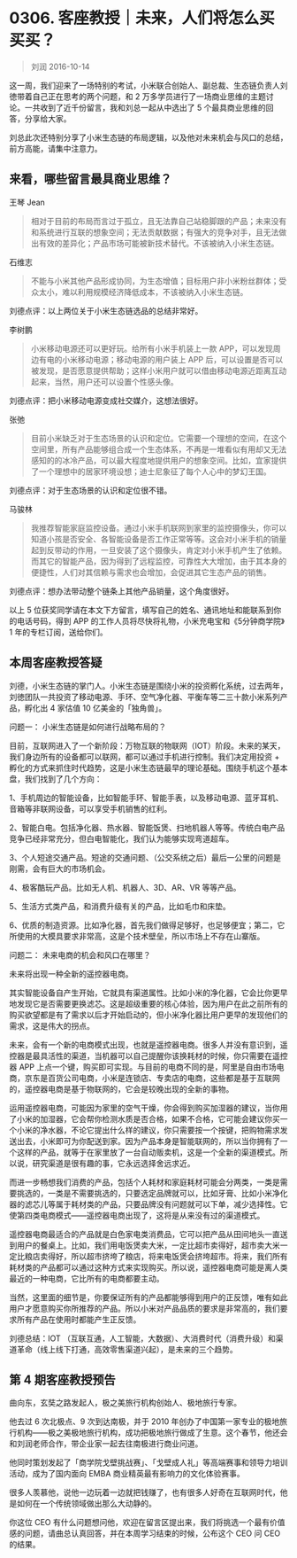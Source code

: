 # 0306. 客座教授｜未来，人们将怎么买买买？
> 刘润
2016-10-14

这一周，我们迎来了一场特别的考试，小米联合创始人、副总裁、生态链负责人刘徳带着自己正在思考的两个问题，和 2 万多学员进行了一场商业思维的主题讨论。一共收到了近千份留言，我和刘总一起从中选出了 5 个最具商业思维的回答，分享给大家。

刘总此次还特别分享了小米生态链的布局逻辑，以及他对未来机会与风口的总结，前方高能，请集中注意力。

## 来看，哪些留言最具商业思维？

王琴 Jean

> 相对于目前的布局而言过于孤立，且无法靠自己站稳脚跟的产品；未来没有和系统进行互联的想象空间；无法贡献数据；有强大的竞争对手，且无法做出有效的差异化；产品市场可能被新技术替代。不该被纳入小米生态链。

石维志

> 不能与小米其他产品形成协同，为生态增值；目标用户非小米粉丝群体；受众太小，难以利用规模经济降低成本，不该被纳入小米生态链。

刘德点评：以上两位关于小米生态链选品的总结非常好。

李树鹏

> 小米移动电源还可以更好玩。给所有小米手机装上一款 APP，可以发现周边有电的小米移动电源；移动电源的用户装上 APP 后，可以设置是否可以被发现，是否愿意提供帮助；这样小米用户就可以借由移动电源近距离互动起来，当然，用户还可以设置个性感头像。

刘德点评：把小米移动电源变成社交媒介，这想法很好。

张弛

> 目前小米缺乏对于生态场景的认识和定位。它需要一个理想的空间，在这个空间里，所有产品能够组合成一个生态体系，不再是一堆看似有用却又无法感知的的冰冷产品，可以最大程度地提供用户的想象空间。比如，宜家提供了一个理想中的居家环境设想；迪士尼象征了每个人心中的梦幻王国。

刘德点评：对于生态场景的认识和定位很不错。      

马骏林

> 我推荐智能家庭监控设备。通过小米手机联网到家里的监控摄像头，你可以知道小孩是否安全、各智能设备是否工作正常等等。这会对小米手机的销量起到反带动的作用，一旦安装了这个摄像头，肯定对小米手机产生了依赖。而其它的智能产品，因为得到了远程监控，可靠性大大增加，由于其本身的便捷性，人们对其信赖与需求也会增加，会促进其它生态产品的销售。

刘德点评：想办法带动整个链条上其他产品销量，这个角度很好。

以上 5 位获奖同学请在本文下方留言，填写自己的姓名、通讯地址和能联系到你的电话号码，得到 APP 的工作人员将尽快将礼物，小米充电宝和《5分钟商学院》1 年的专栏订阅，送给你们。

## 本周客座教授答疑

刘德，小米生态链的掌门人。小米生态链是围绕小米的投资孵化系统，过去两年，刘徳团队一共投资了移动电源、手环、空气净化器、平衡车等二三十款小米系列产品，孵化出 4 家估值 10 亿美金的「独角兽」。

问题一：
小米生态链是如何进行战略布局的？

目前，互联网进入了一个新阶段：万物互联的物联网（IOT）阶段。未来的某天，我们身边所有的设备都可以联网，都可以通过手机进行控制。我们决定用投资 + 孵化的方式来抓住时代趋势，这是小米生态链最早的理论基础。围绕手机这个基本盘，我们找到了几个方向：

1、手机周边的智能设备，比如智能手环、智能手表，以及移动电源、蓝牙耳机、音箱等非联网设备，可以享受手机销售的红利。

2、智能白电。包括净化器、热水器、智能饭煲、扫地机器人等等。传统白电产品竞争已经非常充分，但白电智能化，我们认为能够实现弯道超车。

3、个人短途交通产品。短途的交通问题、（公交系统之后）最后一公里的问题是刚需，会有巨大的市场机会。

4、极客酷玩产品。比如无人机、机器人、3D、AR、VR 等等产品。

5、生活方式类产品，和消费升级有关的产品，比如毛巾和床垫。

6、优质的制造资源。比如净化器，首先我们做得足够好，也足够便宜；第二，它所使用的大模具要求非常高，这是个技术壁垒，所以市场上不存在山寨版。

问题二：
未来电商的机会和风口在哪里？

未来将出现一种全新的遥控器电商。

其实智能设备自产生开始，它就具有渠道属性。比如小米的净化器，它会比你更早地发现它是否需要更换滤芯。这是超级重要的核心体验，因为用户在此之前所有的购买欲望都是有了需求以后才开始启动的，但小米净化器比用户更早的发现他们的需求，这是伟大的拐点。

未来，会有一个新的电商模式出现，也就是遥控器电商。很多人并没有意识到，遥控器是最具活性的渠道，当机器可以自己提醒你该换耗材的时候，你只需要在遥控器 APP 上点一个键，购买即可实现。与目前的电商不同的是，阿里是自由市场电商，京东是百货公司电商，小米是连锁店、专卖店的电商，这些都是基于互联网的，遥控器电商是基于物联网的，它会是较晚出现的全新的事物。

运用遥控器电商，可能因为家里的空气干燥，你会得到购买加湿器的建议，当你用了小米的加湿器，它会帮你检测水质是否合格，如果不合格，它可能会建议你买一个小米的净水器，不论它提出什么样的建议，你只需要按一个按键，把购物需求发送出去，小米即可为你配送到家。因为产品本身是智能联网的，所以当你拥有了一个这样的产品，就等于在家里放了一台自动贩卖机，这是一个全新的渠道模式。所以说，研究渠道是很有趣的事，它永远选择舍远求近。

而进一步畅想我们消费的产品，包括个人耗材和家庭耗材可能会分两类，一类是需要挑选的，一类是不需要挑选的，只要选定品牌就可以，比如牙膏、比如小米净化器的滤芯儿等属于耗材类的产品，只要品牌没有问题就可以下单，减少选择性。它使第四类电商模式——遥控器电商出现了，这将是从来没有过的渠道模式。

遥控器电商最适合的产品就是白色家电类消费品，它可以把产品从田间地头一直送到用户的餐桌上。比如，我们用电饭煲卖大米，一定比超市卖得好，超市卖大米一定比粮店卖得好，所以超市挤垮了粮店，将来电饭煲会挤垮超市。将来，我们所有耗材类的产品都可以通过这种方式来实现购买。所以说，遥控器电商可能是离人类最近的一种电商，它比所有的电商都要主动。

当然，这里面的细节是，你要保证所有的产品都能够得到用户的正反馈，唯有如此用户才愿意购买你所推荐的产品。所以小米对产品品质的要求是非常高的，我们要求所有产品在使用时都能产生正反馈。

刘德总结：IOT （互联互通，人工智能，大数据）、大消费时代（消费升级）和渠道革命（线上线下打通，高效零售渠道兴起），是未来的三个趋势。

## 第 4 期客座教授预告

曲向东，玄奘之路发起人，极之美旅行机构创始人、极地旅行专家。

他去过 6 次北极点、9 次到达南极，并于 2010 年创办了中国第一家专业的极地旅行机构——极之美极地旅行机构，成功把极地旅行做成了生意。这个春节，他还会和刘润老师合作，带企业家一起去往南极进行商业问道。

他同时策划发起了「商学院戈壁挑战赛」、「戈壁成人礼」等高端赛事和领导力培训活动，成为了国内面向 EMBA 商业精英最有影响力的文化体验赛事。

很多人羡慕他，说他一边玩着一边就把钱赚了，也有很多人好奇在互联网时代，他是如何在一个传统领域做出那么大动静的。

你这位 CEO 有什么问题想问他，欢迎在留言区提出来，我们将挑选一个最有价值感的问题，请曲总认真回答，并在本周学习结束的时候，公布这个 CEO 问 CEO 的结果。


